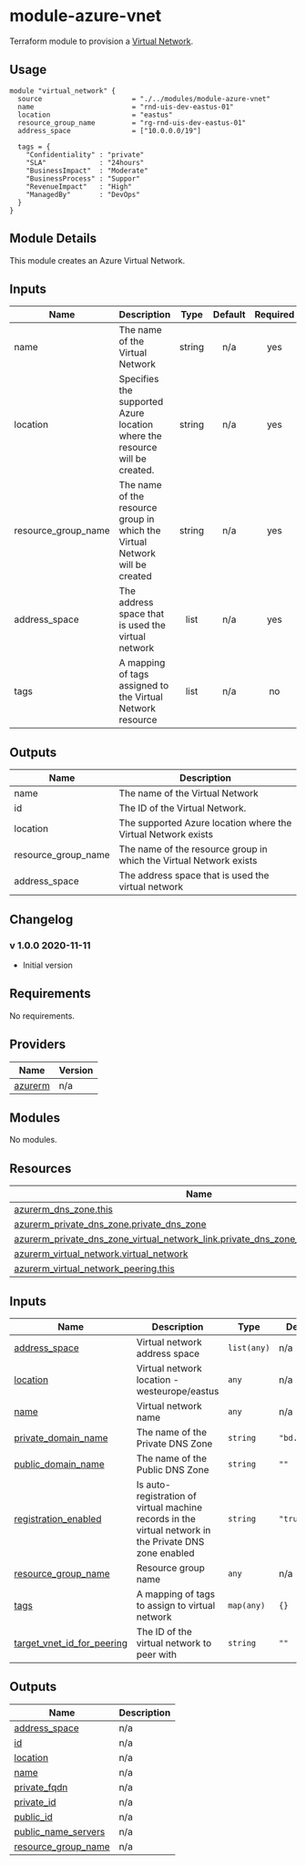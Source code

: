 # module-azure-vnet

Terraform module to provision a [Virtual Network](<https://docs.microsoft.com/en-us/azure/virtual-network/virtual-networks-overview>).

## Usage

```HCL
module "virtual_network" {
  source                      = "./../modules/module-azure-vnet"
  name                        = "rnd-uis-dev-eastus-01"
  location                    = "eastus"
  resource_group_name         = "rg-rnd-uis-dev-eastus-01"
  address_space               = ["10.0.0.0/19"]

  tags = {
    "Confidentiality" : "private"
    "SLA"             : "24hours"
    "BusinessImpact"  : "Moderate"
    "BusinessProcess" : "Suppor"
    "RevenueImpact"   : "High"
    "ManagedBy"       : "DevOps"
  }
}
```

## Module Details

This module creates an Azure Virtual Network.


## Inputs

| Name | Description | Type | Default | Required |
|------|-------------|:----:|:-----:|:-----:|
| name | The name of the Virtual Network | string | n/a | yes |
| location | Specifies the supported Azure location where the resource will be created. | string | n/a | yes |
| resource\_group\_name | The name of the resource group in which the Virtual Network will be created | string | n/a | yes |
| address\_space | The address space that is used the virtual network | list | n/a | yes |
| tags | A mapping of tags assigned to the Virtual Network resource | list | n/a | no |

## Outputs

| Name | Description |
|------|-------------|
| name | The name of the Virtual Network |
| id | The ID of the Virtual Network. |
| location | The supported Azure location where the Virtual Network exists |
| resource\_group\_name | The name of the resource group in which the Virtual Network exists |
| address\_space | The address space that is used the virtual network |

## Changelog

### v 1.0.0 2020-11-11

* Initial version
<!-- BEGINNING OF PRE-COMMIT-TERRAFORM DOCS HOOK -->
## Requirements

No requirements.

## Providers

| Name | Version |
|------|---------|
| <a name="provider_azurerm"></a> [azurerm](#provider\_azurerm) | n/a |

## Modules

No modules.

## Resources

| Name | Type |
|------|------|
| [azurerm_dns_zone.this](https://registry.terraform.io/providers/hashicorp/azurerm/latest/docs/resources/dns_zone) | resource |
| [azurerm_private_dns_zone.private_dns_zone](https://registry.terraform.io/providers/hashicorp/azurerm/latest/docs/resources/private_dns_zone) | resource |
| [azurerm_private_dns_zone_virtual_network_link.private_dns_zone_virtual_network_link](https://registry.terraform.io/providers/hashicorp/azurerm/latest/docs/resources/private_dns_zone_virtual_network_link) | resource |
| [azurerm_virtual_network.virtual_network](https://registry.terraform.io/providers/hashicorp/azurerm/latest/docs/resources/virtual_network) | resource |
| [azurerm_virtual_network_peering.this](https://registry.terraform.io/providers/hashicorp/azurerm/latest/docs/resources/virtual_network_peering) | resource |

## Inputs

| Name | Description | Type | Default | Required |
|------|-------------|------|---------|:--------:|
| <a name="input_address_space"></a> [address\_space](#input\_address\_space) | Virtual network address space | `list(any)` | n/a | yes |
| <a name="input_location"></a> [location](#input\_location) | Virtual network location -	westeurope/eastus | `any` | n/a | yes |
| <a name="input_name"></a> [name](#input\_name) | Virtual network name | `any` | n/a | yes |
| <a name="input_private_domain_name"></a> [private\_domain\_name](#input\_private\_domain\_name) | The name of the Private DNS Zone | `string` | `"bd.local"` | no |
| <a name="input_public_domain_name"></a> [public\_domain\_name](#input\_public\_domain\_name) | The name of the Public DNS Zone | `string` | `""` | no |
| <a name="input_registration_enabled"></a> [registration\_enabled](#input\_registration\_enabled) | Is auto-registration of virtual machine records in the virtual network in the Private DNS zone enabled | `string` | `"true"` | no |
| <a name="input_resource_group_name"></a> [resource\_group\_name](#input\_resource\_group\_name) | Resource group name | `any` | n/a | yes |
| <a name="input_tags"></a> [tags](#input\_tags) | A mapping of tags to assign to virtual network | `map(any)` | `{}` | no |
| <a name="input_target_vnet_id_for_peering"></a> [target\_vnet\_id\_for\_peering](#input\_target\_vnet\_id\_for\_peering) | The ID of the virtual network to peer with | `string` | `""` | no |

## Outputs

| Name | Description |
|------|-------------|
| <a name="output_address_space"></a> [address\_space](#output\_address\_space) | n/a |
| <a name="output_id"></a> [id](#output\_id) | n/a |
| <a name="output_location"></a> [location](#output\_location) | n/a |
| <a name="output_name"></a> [name](#output\_name) | n/a |
| <a name="output_private_fqdn"></a> [private\_fqdn](#output\_private\_fqdn) | n/a |
| <a name="output_private_id"></a> [private\_id](#output\_private\_id) | n/a |
| <a name="output_public_id"></a> [public\_id](#output\_public\_id) | n/a |
| <a name="output_public_name_servers"></a> [public\_name\_servers](#output\_public\_name\_servers) | n/a |
| <a name="output_resource_group_name"></a> [resource\_group\_name](#output\_resource\_group\_name) | n/a |
<!-- END OF PRE-COMMIT-TERRAFORM DOCS HOOK -->
